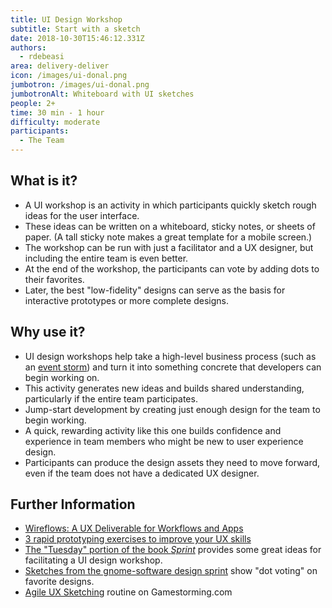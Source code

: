 ```yaml
---
title: UI Design Workshop
subtitle: Start with a sketch
date: 2018-10-30T15:46:12.331Z
authors:
  - rdebeasi
area: delivery-deliver
icon: /images/ui-donal.png
jumbotron: /images/ui-donal.png
jumbotronAlt: Whiteboard with UI sketches
people: 2+
time: 30 min - 1 hour
difficulty: moderate
participants:
  - The Team
---
```

## What is it?

* A UI workshop is an activity in which participants quickly sketch rough ideas for the user interface.
* These ideas can be written on a whiteboard, sticky notes, or sheets of paper. (A tall sticky note makes a great template for a mobile screen.)
* The workshop can be run with just a facilitator and a UX designer, but including the entire team is even better.
* At the end of the workshop, the participants can vote by adding dots to their favorites.
* Later, the best "low-fidelity" designs can serve as the basis for interactive prototypes or more complete designs.

## Why use it?

* UI design workshops help take a high-level business process (such as an [event storm](https://openpracticelibrary.com/practice/event-storming/)) and turn it into something concrete that developers can begin working on.
* This activity generates new ideas and builds shared understanding, particularly if the entire team participates.
* Jump-start development by creating just enough design for the team to begin working.
* A quick, rewarding activity like this one builds confidence and experience in team members who might be new to user experience design.
* Participants can produce the design assets they need to move forward, even if the team does not have a dedicated UX designer.

## Further Information

* [Wireflows: A UX Deliverable for Workflows and Apps](https://www.nngroup.com/articles/wireflows/)
* [3 rapid prototyping exercises to improve your UX skills](https://uxdesign.cc/3-rapid-prototyping-exercises-to-improve-your-skills-in-ux-design-f2c8b2d690b3)
* [The "Tuesday" portion of the book _Sprint_](https://library.gv.com/sprint-week-tuesday-d22b30f905c3) provides some great ideas for facilitating a UI design workshop.
* [Sketches from the gnome-software design sprint](https://gitlab.gnome.org/GNOME/gnome-software/issues/451) show "dot voting" on favorite designs.
* [Agile UX Sketching](https://gamestorming.com/1269/#more-1269) routine on Gamestorming.com
